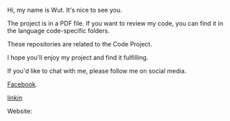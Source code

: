 Hi, my name is Wut. It's nice to see you.

The project is in a PDF file. If you want to review my code, you can find it in the language code-specific folders.

These repositories are related to the Code Project.

I hope you'll enjoy my project and find it fulfilling.

If you'd like to chat with me, please follow me on social media.

[Facebook](https://www.facebook.com/profile.php?id=100000845932348).

[linkin](https://www.linkedin.com/in/songwut-khongrung/)

Website:


